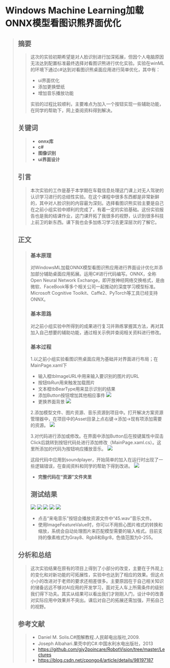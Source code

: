 # 
# **Windows Machine Learning加载ONNX模型看图识熊界面优化**
>## 摘要
>>这次的实验初期希望是对人脸识别进行加深拓展，但因个人电脑原因无法达到配置标准最终选择对看图识熊进行优化实验。实验在winML的环境下通过c#达到对看图识熊桌面应用进行简单优化，其中有：
>>+ ui界面优化
>>+ 添加更换壁纸
>>+ 增加音乐播放功能
>>
>>实验的过程比较顺利，主要难点为加入一个按钮实现一些辅助功能，在同学的帮助下，网上查阅资料得到解决。
>## 关键词
>>+ **onnx库**
>>+ **c#**
>>+ **图像识别**
>>+ **ui界面设计**
>## 引言
>>本次实验的工作是基于本学期在车载信息处理这门课上对无人驾驶的认识学习进行的总结性实验。在这个课程中很多东西都是非常新鲜的，其中对人脸识别的内容最为深刻。选择看图识熊实验主要是自己在之前小组实验中顺利的完成了，有着一定的实验基础。这份实验报告也是我的结课作业，这门课开拓了我很多的视野，认识到很多科技上前卫的新东西。课下我也会多加练习学习去更深层次的了解它。
>## 正文
>>### **基本原理**
>>对WindowsML加载ONNX模型看图识熊应用进行界面设计优化并添加部分辅助桌面应用拓展。运用C#进行代码编写。ONNX，全称Open Neural Network Exchange，即开放神经网络交换格式，是由微软、FaceBook等多个相关公司一起推动的深度学习模型标准。Microsoft Cognitive Toolkit、Caffe2、PyTorch等工具已经支持ONNX。
>>### **基本思路**
>>对之前小组实验中所得到的成果进行复习并熟练掌握其方法，再对其加入自己想要的辅助功能，通过相关示例并查阅相关资料进行修改。
>>### **基本过程**
>>1.以之前小组实验看图识熊桌面应用为基础并对界面进行布局；在MainPage.xaml下
>>* 输入框tbImageURL中用来输入要识别的图片的URL
>>* 按钮tbRun用来触发加载图片
>>* 文本框tbBearType用来显示识别的结果
>>* 添加Button按钮增加其他相应事件
>>![](images/9_11.png)
>>* 更换界面背景
>>![](images/9_6.png)
>>
>>2.添加模型文件、图片资源、音乐资源到项目中。打开解决方案资源管理器中，在项目中的Asset目录上点右键->添加->现有项添加需要的资源。
>>![](images/9_7.png)
>>
>>3.对代码进行添加或修改。在界面中添加Button后在按键属性中双击Click后跳转到按钮代码处进行添加修改（MainPage.xaml.cs）。这里所添加的代码为按钮响应播放音乐。
>>![](images/9_10.png)
>>
>>这段代码中应用到soundplayer，开始简单的加入在运行时出现了一些逻辑错误，在查阅资料和同学的帮助下得到改进。
>>![](images/9_8.png)
>>+ **完整代码在“资源”文件夹里**
>>## **测试结果**
>>![](images/9_1.png)
>>![](images/9_2.png)
>>![](images/9_3.png)
>>![](images/9_4.png)
>>![](images/9_5.png)
>>+ 点击“来电音乐”按钮会播放资源文件中“45.wav”音乐文件。
>>+ 使用ImageFeatureValue时，你可以不用担心图片格式的转换和缩放，系统会自动处理图片来匹配模型需要的输入格式。目前支持的像素格式为Gray8、Rgb8和Bgr8，色值范围为0-255。
>## 分析和总结 
>>这次实验结果在原有的项目上得到了小部分的改变，主要在于外观上的变化和对新功能的可拓展性，实验中也达到了相应的效果。但这点小小的改进对于老师的要求还相差很多。主要原因在于自己相关知识的储备远远不够对AI应用的开发学习，面对无人车上所需条件的级别我们得下功夫。其实从结果可以看出我们才刚刚入门，设计中的改善对实际应用中效果并不突出。课后对自己的拓展还需加强，开拓自己的视野。
>## 参考文献
>>+ Daniel M. Solis.C#图解教程.人民邮电出版社,2009. 
>>+ Joseph Albahari.果壳中的C#.中国水利水电出版社，2013
>>+ https://github.com/gjy2poincare/RobotVision/tree/master/Lectures
>>+ https://blog.csdn.net/cpongo4/article/details/98197187
>>
>>
>>
>>
